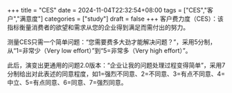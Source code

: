 +++
title = "CES"
date = 2024-11-04T22:32:54+08:00
tags = ["CES","客户","满意度"]
categories = ["study"]
draft = false
+++
客户费力度（CES）：该指标衡量消费者的欲望和需求从您的企业得到满足而需付出的努力。

测量CES只需一个简单问题：“您需要费多大劲才能解决问题？”，采用5分制，从“1=非常少（Very low effort）”到“5=非常多（Very high effort）”。

此后，演变出更通用的问题2.0版本：“企业让我的问题处理过程变得简单”，采用7分制给出对此表述的同意程度，如1=强烈不同意、2=不同意、3=有点不同意、4=中立、5=有点同意、6=同意、7=强烈同意。
